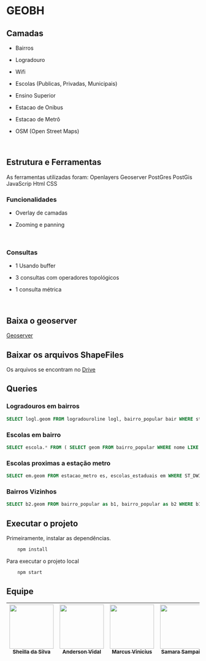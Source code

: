 # GEOBH

## Camadas

* Bairros

* Logradouro

* Wifi

* Escolas (Publicas, Privadas, Municipais)

* Ensino Superior

* Estacao de Onibus

* Estacao de Metrô

* OSM (Open Street Maps)
<br>


## Estrutura e Ferramentas

As ferramentas utilizadas foram:
    Openlayers
    Geoserver 
    PostGres
    PostGis
    JavaScrip
    Html
    CSS

### Funcionalidades

* Overlay de camadas

* Zooming e panning

<br>

### Consultas

* 1 Usando buffer

* 3 consultas com operadores topológicos

* 1 consulta métrica

<br>

## Baixa o geoserver
[Geoserver](http://sourceforge.net/projects/geoserver/files/GeoServer/2.19.0/geoserver-2.19.0-bin.zip)

## Baixar os arquivos ShapeFiles

Os arquivos se encontram no [Drive](https://drive.google.com/drive/folders/1KTswJFmxpA94060Z28RqW1OAtsAjdqhI?usp=sharing)

## Queries


### Logradouros em bairros

```sql
SELECT logl.geom FROM logradouroline logl, bairro_popular bair WHERE st_intersects(logl.geom, bair.geom) AND bair.nome LIKE '%bairro%'
```

### Escolas em bairro

```sql
SELECT escola.* FROM ( SELECT geom FROM bairro_popular WHERE nome LIKE '%bairro%' ) as bairro, escolas_particulares as escola WHERE ST_Within(ST_SetSRID(escola.geom, 22523), ST_SetSRID(bairro.geom, 22523))
```

### Escolas proximas a estação metro

```sql
SELECT em.geom FROM estacao_metro es, escolas_estaduais em WHERE ST_DWITHIN(ST_SETSRID(es.geom, 31983), ST_SETSRID(em.geom, 31983), %distancia%)
```

### Bairros Vizinhos
```sql
SELECT b2.geom FROM bairro_popular as b1, bairro_popular as b2 WHERE b1.nome like '%bairro%' AND ST_TOUCHES(st_setsrid(b1.geom, 31983), st_setsrid(b2.geom, 31983))
```

## Executar o projeto


Primeiramente, instalar as dependências.

```bash
    npm install
```

Para executar o projeto local
```bash
    npm start
```

## Equipe

[<img src="https://avatars0.githubusercontent.com/u/20846737?s=460&u=74713b81f37fc0c5a42ae203459a9824505cba20&v=4" width=115 > <br> <sub> Sheilla da Silva </sub>](https://github.com/sheyslong) | [<img src="https://avatars2.githubusercontent.com/u/27634603?s=460&u=15ac27abbac7e3d986429d3df4af5826b9ed69b6&v=4" width=115 > <br> <sub> Anderson Vidal </sub>](https://github.com/AndersonVidal) | [<img src="https://avatars.githubusercontent.com/u/15389384?v=4" width=115 > <br> <sub> Marcus Vinicius </sub>](https://github.com/vinifarias) | [<img src="https://avatars.githubusercontent.com/u/20840806?v=4" width=115 > <br> <sub> Samara Sampaio </sub>](https://github.com/samarasss) | [<img src="https://avatars1.githubusercontent.com/u/39067792?s=460&u=cbea390ae6b8d589a4fab1b4d27ab3228ef074f6&v=4" width=115 > <br> <sub> Kelvin C. L. </sub>](https://github.com/KelvinCL) |
| :---: | :---: | :---: | :---: | :---: |  

